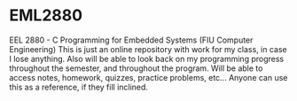# EML2880
EEL 2880 - C Programming for Embedded Systems (FIU Computer Engineering)
This is just an online repository with work for my class, in case I lose anything. Also will be able to look back on my programming progress throughout the semester, and throughout the program. Will be able to access notes, homework, quizzes, practice problems, etc... Anyone can use this as a reference, if they fill inclined. 
